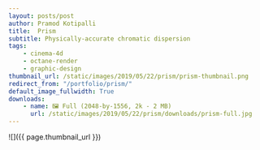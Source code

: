 ```yaml
---
layout: posts/post
author: Pramod Kotipalli
title:  Prism
subtitle: Physically-accurate chromatic dispersion 
tags:
    - cinema-4d
    - octane-render
    - graphic-design
thumbnail_url: /static/images/2019/05/22/prism/prism-thumbnail.png
redirect_from: "/portfolio/prism/"
default_image_fullwidth: True
downloads:
    - name: 🖼️ Full (2048-by-1556, 2k - 2 MB)
      url: /static/images/2019/05/22/prism/downloads/prism-full.jpg
---
```


![]({{ page.thumbnail_url }})
